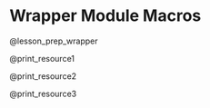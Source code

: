 <!--

author:   DART Team
email:    dart@chop.edu
version:  1.0.0
current_version_description: Add current_version_description and version_history metadata
language: en
narrator: UK English Female
title: Wrapper Module Macros
comment:  This is placeholder module to save macros used in other modules.

@version_history  
@end

@module_structure
1. Part 1
2. Part 2
3. Part 3
@end

@print_list
<h4>@0</h4> 

@1 

<script run-once modify="false" style="display:block">

let checks = [@2, @4, @6];

let list = ""

const data = ['<b>Expert Authors / Well-Vetted: </b>'+`@3`, '<b>Maintained: </b>'+`@5`, '<b>Stable Support: </b>'+`@7`]

for (let i = 0; i < data.length; i++) {
  
  if(checks[i]){
      list += '<li><span class="fa-li"><i class="fa-solid fa-circle-check" style="color: #158d0c;" title="Checked"></i></span>' + data[i] + '</li>'
    } else {
      list += '<li><span class="fa-li"><i class="fa-solid fa-circle-minus" style="color: #f0bc00;" title="Unchecked"></i></span>' + data[i] + '</li>'
    }
};

"HTML: <ul class='fa-ul'>" + list + "</ul>"
</script>
<b>Known issues with accessibility and/or inclusion:</b> @8
@end

print_resource1: @print_list(@resource1_name,@resource1_description,@resource1_wellvetted,@resource1_wellvetted_text,@resource1_maintained,@resource1_maintained_text,@resource1_stablesupport,@resource1_stablesupport_text,@resource1_a11y_issues,@uid)

print_resource2: @print_list(@resource2_name,@resource2_description,@resource2_wellvetted,@resource2_wellvetted_text,@resource2_maintained,@resource2_maintained_text,@resource2_stablesupport,@resource2_stablesupport_text,@resource2_a11y_issues,@uid)

print_resource3: @print_list(@resource3_name,@resource3_description,@resource3_wellvetted,@resource3_wellvetted_text,@resource3_maintained,@resource3_maintained_text,@resource3_stablesupport,@resource3_stablesupport_text,@resource3_a11y_issues,@uid)

@lesson_prep_wrapper

<h3>This module will direct you to external educational content.</h3>

Many topics have great content already available online! For this module, here's what to expect:

@module_structure

<h3>More information about the resources we link to</h3>

We only link to external resources that we think do an excellent job of teaching the content. 
We also evaluate each resource based on how well it meets our criteria.

@end

-->

# Wrapper Module Macros

@lesson_prep_wrapper

@print_resource1

@print_resource2

@print_resource3

